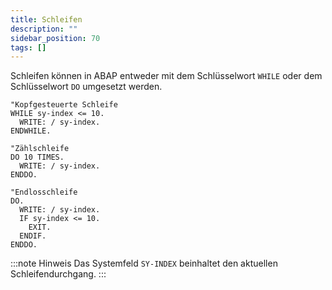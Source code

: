 ```yaml
---
title: Schleifen
description: ""
sidebar_position: 70
tags: []
---
```


Schleifen können in ABAP entweder mit dem Schlüsselwort `WHILE` oder dem Schlüsselwort `DO` umgesetzt werden.

```abap showLineNumbers
"Kopfgesteuerte Schleife
WHILE sy-index <= 10.
  WRITE: / sy-index.
ENDWHILE.

"Zählschleife
DO 10 TIMES.
  WRITE: / sy-index.
ENDDO.

"Endlosschleife
DO.
  WRITE: / sy-index.
  IF sy-index <= 10.
    EXIT.
  ENDIF.
ENDDO.
```

:::note Hinweis
Das Systemfeld `SY-INDEX` beinhaltet den aktuellen Schleifendurchgang.
:::
